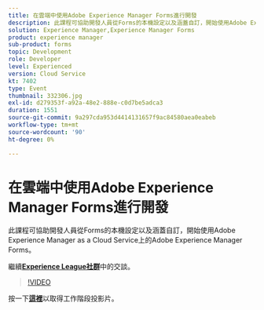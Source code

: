 ```yaml
---
title: 在雲端中使用Adobe Experience Manager Forms進行開發
description: 此課程可協助開發人員從Forms的本機設定以及涵蓋自訂，開始使用Adobe Experience Manager as a Cloud Service上的Adobe Experience Manager Forms。
solution: Experience Manager,Experience Manager Forms
product: experience manager
sub-product: forms
topic: Development
role: Developer
level: Experienced
version: Cloud Service
kt: 7402
type: Event
thumbnail: 332306.jpg
exl-id: d279353f-a92a-48e2-888e-c0d7be5adca3
duration: 1551
source-git-commit: 9a297cda953d4414131657f9ac84580aea0eabeb
workflow-type: tm+mt
source-wordcount: '90'
ht-degree: 0%

---
```


# 在雲端中使用Adobe Experience Manager Forms進行開發

此課程可協助開發人員從Forms的本機設定以及涵蓋自訂，開始使用Adobe Experience Manager as a Cloud Service上的Adobe Experience Manager Forms。

繼續&#x200B;**[Experience League社群](https://adobe.ly/36Yd3v6)**&#x200B;中的交談。

>[!VIDEO](https://video.tv.adobe.com/v/332306/?quality=12&learn=on&hidetitle=true)

按一下&#x200B;**[這裡](/help/adobe-developers-live/assets/developing-aem-forms-cloud.pdf)**&#x200B;以取得工作階段投影片。
